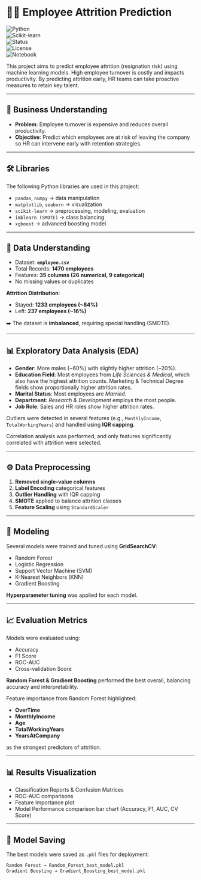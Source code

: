 # 🧑‍💼 Employee Attrition Prediction

![Python](https://img.shields.io/badge/Python-3.10%2B-blue?logo=python)  
![Scikit-learn](https://img.shields.io/badge/Scikit--learn-ML-orange?logo=scikitlearn)  
![Status](https://img.shields.io/badge/Build-Passing-brightgreen)  
![License](https://img.shields.io/badge/License-MIT-yellow)  
![Notebook](https://img.shields.io/badge/Jupyter-Notebook-orange?logo=jupyter)

This project aims to predict employee attrition (resignation risk) using machine learning models. High employee turnover is costly and impacts productivity. By predicting attrition early, HR teams can take proactive measures to retain key talent.

---

## 📌 Business Understanding

- **Problem**: Employee turnover is expensive and reduces overall productivity.
- **Objective**: Predict which employees are at risk of leaving the company so HR can intervene early with retention strategies.

---

## 🛠️ Libraries

The following Python libraries are used in this project:

- `pandas`, `numpy` → data manipulation
- `matplotlib`, `seaborn` → visualization
- `scikit-learn` → preprocessing, modeling, evaluation
- `imblearn (SMOTE)` → class balancing
- `xgboost` → advanced boosting model

---

## 📂 Data Understanding

- Dataset: **`employee.csv`**
- Total Records: **1470 employees**
- Features: **35 columns (26 numerical, 9 categorical)**
- No missing values or duplicates

**Attrition Distribution**:

- Stayed: **1233 employees (~84%)**
- Left: **237 employees (~16%)**

➡️ The dataset is **imbalanced**, requiring special handling (SMOTE).

---

## 📊 Exploratory Data Analysis (EDA)

- **Gender**: More males (~60%) with slightly higher attrition (~20%).
- **Education Field**: Most employees from _Life Sciences & Medical_, which also have the highest attrition counts. Marketing & Technical Degree fields show proportionally higher attrition rates.
- **Marital Status**: Most employees are _Married_.
- **Department**: _Research & Development_ employs the most people.
- **Job Role**: Sales and HR roles show higher attrition rates.

Outliers were detected in several features (e.g., `MonthlyIncome`, `TotalWorkingYears`) and handled using **IQR capping**.

Correlation analysis was performed, and only features significantly correlated with attrition were selected.

---

## ⚙️ Data Preprocessing

1. **Removed single-value columns**
2. **Label Encoding** categorical features
3. **Outlier Handling** with IQR capping
4. **SMOTE** applied to balance attrition classes
5. **Feature Scaling** using `StandardScaler`

---

## 🤖 Modeling

Several models were trained and tuned using **GridSearchCV**:

- Random Forest
- Logistic Regression
- Support Vector Machine (SVM)
- K-Nearest Neighbors (KNN)
- Gradient Boosting

**Hyperparameter tuning** was applied for each model.

---

## 📈 Evaluation Metrics

Models were evaluated using:

- Accuracy
- F1 Score
- ROC-AUC
- Cross-validation Score

**Random Forest & Gradient Boosting** performed the best overall, balancing accuracy and interpretability.

Feature importance from Random Forest highlighted:

- **OverTime**
- **MonthlyIncome**
- **Age**
- **TotalWorkingYears**
- **YearsAtCompany**

as the strongest predictors of attrition.

---

## 📊 Results Visualization

- Classification Reports & Confusion Matrices
- ROC-AUC comparisons
- Feature Importance plot
- Model Performance comparison bar chart (Accuracy, F1, AUC, CV Score)

---

## 💾 Model Saving

The best models were saved as `.pkl` files for deployment:

```bash
Random Forest → Random_Forest_best_model.pkl
Gradient Boosting → Gradient_Boosting_best_model.pkl
```
